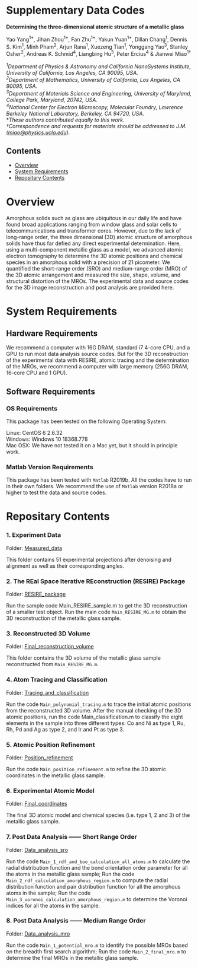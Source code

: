 # Supplementary Data Codes 

**Determining the three-dimensional atomic structure of a metallic glass**

Yao Yang<sup>1*</sup>, Jihan Zhou<sup>1*</sup>, Fan Zhu<sup>1*</sup>, Yakun Yuan<sup>1*</sup>, Dillan Chang<sup>1</sup>, Dennis S. Kim<sup>1</sup>, Minh Pham<sup>2</sup>, Arjun Rana<sup>1</sup>, Xuezeng Tian<sup>1</sup>, Yonggang Yao<sup>3</sup>, Stanley Osher<sup>2</sup>, Andreas K. Schmid<sup>4</sup>, Liangbing Hu<sup>3</sup>, Peter Ercius<sup>4</sup> & Jianwei Miao<sup>1†</sup>    

*<sup>1</sup>Department of Physics & Astronomy and California NanoSystems Institute, University of California, Los Angeles, CA 90095, USA.*    
*<sup>2</sup>Department of Mathematics, University of California, Los Angeles, CA 90095, USA.*     
*<sup>3</sup>Department of Materials Science and Engineering, University of Maryland, College Park, Maryland, 20742, USA.*     
*<sup>4</sup>National Center for Electron Microscopy, Molecular Foundry, Lawrence Berkeley National Laboratory, Berkeley, CA 94720, USA.*    
**These authors contributed equally to this work.*    
*†Correspondence and requests for materials should be addressed to J.M. (miao@physics.ucla.edu).*     
   

## Contents

- [Overview](#overview)
- [System Requirements](#system-requirements)
- [Repositary Contents](#repositary-contents)

# Overview

Amorphous solids such as glass are ubiquitous in our daily life and have found broad applications ranging from window glass and solar cells to telecommunications and transformer cores. However, due to the lack of long-range order, the three dimensional (3D) atomic structure of amorphous solids have thus far defied any direct experimental determination. Here, using a multi-component metallic glass
as a model, we advanced atomic electron tomography to determine the 3D atomic positions and chemical species in an amorphous solid with a precision of 21 picometer. We quantified the short-range order (SRO) and medium-range order (MRO) of the 3D atomic arrangement and measured the size, shape, volume, and structural distortion of the MROs. The experimental data and source codes for the 3D image reconstruction and post analysis are provided here.

# System Requirements

## Hardware Requirements

We recommend a computer with 16G DRAM, standard i7 4-core CPU, and a GPU to run most data analysis source codes. But for the 3D reconstruction of the experimental data with RESIRE, atomic tracing and the determination of the MROs, we recommend a computer with large memory (256G DRAM, 16-core CPU and 1 GPU).

## Software Requirements

### OS Requirements

This package has been tested on the following Operating System:

Linux: CentOS 6 2.6.32    
Windows: Windows 10 18368.778    
Mac OSX: We have not tested it on a Mac yet, but it should in principle work.     

### Matlab Version Requirements

This package has been tested with `Matlab` R2019b. All the codes have to run in their own folders. We recommend the use of `Matlab` version R2018a or higher to test the data and source codes.

# Repositary Contents

### 1. Experiment Data

Folder: [Measured_data](./1_Measured_data)

This folder contains 51 experimental projections after denoising and alignment as well as their corresponding angles.

### 2. The REal Space Iterative REconstruction (RESIRE) Package

Folder: [RESIRE_package](./2_RESIRE_package)

Run the sample code Main_RESIRE_sample.m to get the 3D reconstruction of a smaller test object. Run the main code `Main_RESIRE_MG.m` to obtain the 3D reconstruction of the metallic glass sample.

### 3. Reconstructed 3D Volume

Folder: [Final_reconstruction_volume](./3_Final_reconstruction_volume)

This folder contains the 3D volume of the metallic glass sample reconstructed from `Main_RESIRE_MG.m`.

### 4. Atom Tracing and Classification

Folder: [Tracing_and_classification](./4_Tracing_and_classification)

Run the code `Main_polynomial_tracing.m` to trace the initial atomic positions from the reconstructed 3D volume. After the manual checking of the 3D atomic positions, run the code Main_classification.m to classify the eight elements in the sample into three different types: Co and Ni as type 1, Ru, Rh, Pd and Ag as type 2, and Ir and Pt as type 3.

### 5. Atomic Position Refinement

Folder: [Position_refinement](./5_Position_refinement)

Run the code `Main_position_refinement.m` to refine the 3D atomic coordinates in the metallic glass sample.

### 6. Experimental Atomic Model

Folder: [Final_coordinates](./6_Final_coordinates)

The final 3D atomic model and chemical species (i.e. type 1, 2 and 3) of the metallic glass sample.

### 7. Post Data Analysis —— Short Range Order

Folder: [Data_analysis_sro](./7_Data_analysis_sro)

Run the code `Main_1_rdf_and_boo_calculation_all_atoms.m` to calculate the radial distribution function and the bond orientation order parameter for all the atoms in the metallic glass sample; Run the code `Main_2_rdf_calculation_amorphous_region.m` to compute the radial distribution function and pair distribution function for all the amorphous atoms in the sample; Run the code `Main_3_voronoi_calculation_amorphous_region.m` to determine the Voronoi indices for all the atoms in the sample.

### 8. Post Data Analysis —— Medium Range Order

Folder: [Data_analysis_mro](./8_Data_analysis_mro)

Run the code `Main_1_potential_mro.m` to identify the possible MROs based on the breadth first search algorithm; Run the code `Main_2_final_mro.m` to determine the final MROs in the metallic glass sample.
